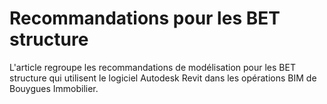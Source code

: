 # Recommandations pour les BET structure

L'article regroupe les recommandations de modélisation pour les BET structure qui utilisent le logiciel Autodesk Revit dans les opérations BIM de Bouygues Immobilier.

